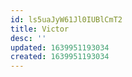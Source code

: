 ```yaml
---
id: ls5uaJyW61Jl0IUBlCmT2
title: Victor
desc: ''
updated: 1639951193034
created: 1639951193034
---
```


